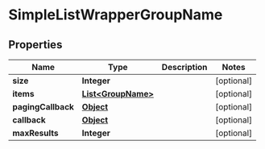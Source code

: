 

# SimpleListWrapperGroupName

## Properties

Name | Type | Description | Notes
------------ | ------------- | ------------- | -------------
**size** | **Integer** |  |  [optional]
**items** | [**List&lt;GroupName&gt;**](GroupName.md) |  |  [optional]
**pagingCallback** | [**Object**](.md) |  |  [optional]
**callback** | [**Object**](.md) |  |  [optional]
**maxResults** | **Integer** |  |  [optional]




